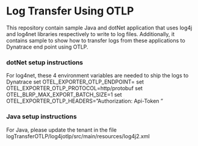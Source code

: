 # Log Transfer Using OTLP
This repository contain sample Java and dotNet application that uses log4j and log4net libraries respectively to write to log files. Additionally, it contains sample to show how to transfer logs from these applications to Dynatrace end point using OTLP.

### dotNet setup instructions
For log4net, these 4 environment variables are needed to ship the logs to Dynatrace
set OTEL_EXPORTER_OTLP_ENDPOINT=<Dynatrace end point>
set OTEL_EXPORTER_OTLP_PROTOCOL=http/protobuf
set OTEL_BLRP_MAX_EXPORT_BATCH_SIZE=1
set OTEL_EXPORTER_OTLP_HEADERS=”Authorization: Api-Token <token>”

### Java setup instructions
For Java, please update the tenant in the file logTransferOTLP/log4jotlp/src/main/resources/log4j2.xml
